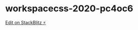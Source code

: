 # workspacecss-2020-pc4oc6

[Edit on StackBlitz ⚡️](https://stackblitz.com/edit/workspacecss-2020-pc4oc6)